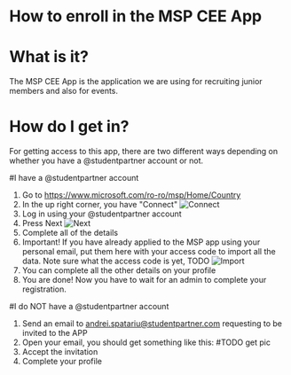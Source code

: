 # How to enroll in the MSP CEE App

# What is it?

The MSP CEE App is the application we are using for recruiting junior members and also for events. 

# How do I get in?

For getting access to this app, there are two different ways depending on whether you have a @studentpartner account or not.

#I have a @studentpartner account

1. Go to https://www.microsoft.com/ro-ro/msp/Home/Country
2. In the up right corner, you have "Connect"
![Connect](https://github.com/microsoft-dx/msp-fundamentals/blob/master/Images/how-to-enroll-1.PNG)
3. Log in using your @studentpartner account
4. Press Next
![Next](https://github.com/microsoft-dx/msp-fundamentals/blob/master/Images/how-to-enroll-2.PNG)
5. Complete all of the details
6. Important! If you have already applied to the MSP app using your personal email, put them here with your access code to import all the data. Note sure what the access code is yet, TODO
![Import](https://github.com/microsoft-dx/msp-fundamentals/blob/master/Images/how-to-enroll-3.PNG)
7. You can complete all the other details on your profile
8. You are done! Now you have to wait for an admin to complete your registration.

#I do NOT have a @studentpartner account

1. Send an email to andrei.spatariu@studentpartner.com requesting to be invited to the APP
2. Open your email, you should get something like this: #TODO get pic
3. Accept the invitation
4. Complete your profile
